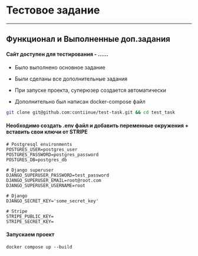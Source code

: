 # Тестовое задание
___
## Функционал и Выполненные доп.задания

#### Сайт доступен для тестирования - ......

+ Было выполнено основное задание 
+ Были сделаны все дополнительные задания

+ При запуске проекта, суперюзер создается автоматически
+ Дополнительно был написан docker-compose файл

```bash
git clone git@github.com:contiinue/test-task.git && cd test_task
```

#### Необходимо создать .env файл и добавить переменные окружения + вставить свои ключи от STRIPE
```
# Postgresql environments
POSTGRES_USER=postgres_user
POSTGRES_PASSWORD=postgres_password
POSTGRES_DB=postgres_db

# Django superuser
DJANGO_SUPERUSER_PASSWORD=test_password
DJANGO_SUPERUSER_EMAIL=root@root.com
DJANGO_SUPERUSER_USERNAME=root

# Django
DJANGO_SECRET_KEY='some_secret_key'

# Stripe
STRIPE_PUBLIC_KEY=
STRIPE_SECRET_KEY=
```

#### Запускаем проект
```
docker compose up --build 
```
